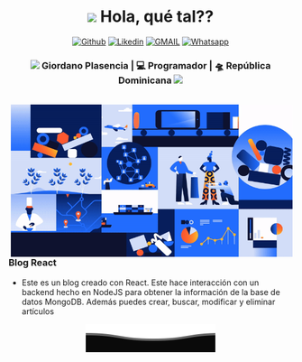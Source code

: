 <div align="center">
   <h1><img src="https://media.giphy.com/media/hvRJCLFzcasrR4ia7z/giphy.gif" width="25px"> Hola, qué tal??</h1>
</div>

<p align='center'>
   <a href="https://github.com/giordanoplas" target="_blank"><img alt="Github" src="https://img.shields.io/badge/GitHub-%2312100E.svg?&style=for-the-badge&logo=Github&logoColor=white" /></a> <a href="https://www.linkedin.com/in/giordano-plasencia-10040820/" target="_blank"><img alt="Likedin" src="https://img.shields.io/badge/Likedin-%2312100E.svg?&style=for-the-badge&logo=likedin&logoColor=white" /></a> <a href="mailto:gfidel05@gmail.com" target="_blank"><img alt="GMAIL" src="https://img.shields.io/badge/gmail-%231DA1F2.svg?&style=for-the-badge&logo=gmail&logoColor=white" /></a> <a href="https://wa.me/18297135750" target="_blank"><img alt="Whatsapp" src="https://img.shields.io/badge/whatsapp-%2729a4.svg?&style=for-the-badge&logo=whatsapp&logoColor=white" /></a>
</p>

<div align="center">
<h3><img src="https://media.giphy.com/media/WUlplcMpOCEmTGBtBW/giphy.gif" width="30"> Giordano Plasencia | 💻 Programador | 🛸  República Dominicana <img src="https://media.giphy.com/media/WUlplcMpOCEmTGBtBW/giphy.gif" width="30"></h3>
</div>
 
 
<br />
<img align="right" height="270px" width="500px" alt="GIF" src="https://raw.githubusercontent.com/giordanoplas/giordanoplas/main/techanimation7.gif" />
<p align="center">
  <h3>Blog React</h3>
</p>

 - Este es un blog creado con React. Este hace interacción con un backend hecho en NodeJS para obtener la información de la base de datos MongoDB. Además puedes crear, buscar, modificar y eliminar artículos

<p align="center">
   <img src="https://raw.githubusercontent.com/giordanoplas/giordanoplas/cd76570d3152046b5cc74d603d47a5694646a5be/Bottom.svg" alt="Github Stats" />
</p>

